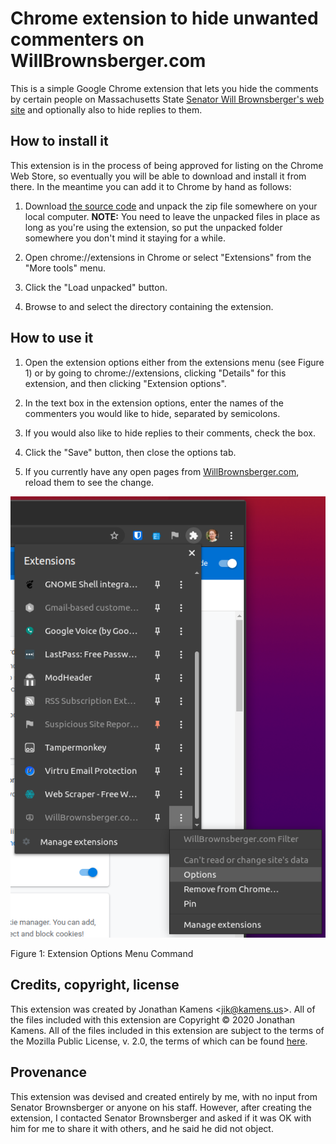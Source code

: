 Chrome extension to hide unwanted commenters on WillBrownsberger.com
====================================================================

This is a simple Google Chrome extension that lets you hide the
comments by certain people on Massachusetts State
[Senator Will Brownsberger's web site][1] and optionally also to hide
replies to them.

[1]: https://willbrownsberger.com/

## How to install it

This extension is in the process of being approved for listing on the
Chrome Web Store, so eventually you will be able to download and
install it from there. In the meantime you can add it to Chrome by
hand as follows:

1. Download [the source code][2] and unpack the zip file somewhere on
   your local computer. **NOTE:** You need to leave the unpacked files
   in place as long as you're using the extension, so put the unpacked
   folder somewhere you don't mind it staying for a while.

2. Open chrome://extensions in Chrome or select "Extensions" from the
   "More tools" menu.

3. Click the "Load unpacked" button.

4. Browse to and select the directory containing the extension.
   
[2]: https://github.com/jikamens/WillBrownsbergerComFilter/archive/master.zip

## How to use it

1. Open the extension options either from the extensions menu (see
   Figure 1) or by going to chrome://extensions, clicking "Details"
   for this extension, and then clicking "Extension options".

2. In the text box in the extension options, enter the names of the
   commenters you would like to hide, separated by semicolons.

3. If you would also like to hide replies to their comments, check the
   box.

4. Click the "Save" button, then close the options tab.

5. If you currently have any open pages from
   [WillBrownsberger.com][1], reload them to see the change.

![Extension Options Menu Command][3]

[3]: https://github.com/jikamens/WillBrownsbergerComFilter/raw/main/doc/options_menu.png

Figure 1: Extension Options Menu Command

## Credits, copyright, license

This extension was created by Jonathan Kamens <[jik@kamens.us][3]>.
All of the files included with this extension are Copyright &copy;
2020 Jonathan Kamens. All of the files included in this extension are
subject to the terms of the Mozilla Public License, v. 2.0, the terms
of which can be found [here][4].

[4]: mailto:jik@kamens.us
[5]: https://mozilla.org/MPL/2.0/

## Provenance

This extension was devised and created entirely by me, with no input
from Senator Brownsberger or anyone on his staff. However, after
creating the extension, I contacted Senator Brownsberger and asked if
it was OK with him for me to share it with others, and he said he did
not object.

